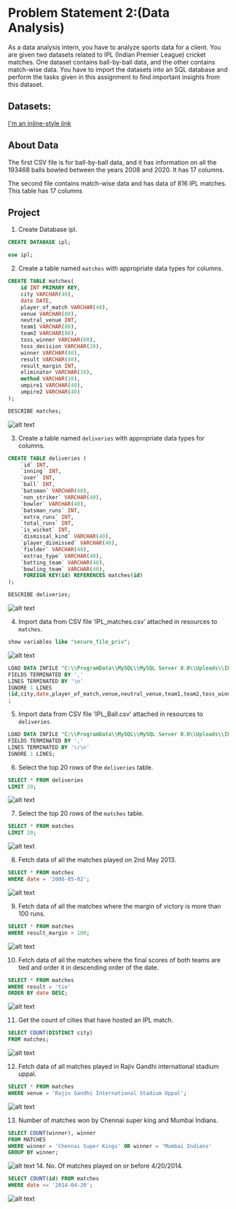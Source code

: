 # Problem Statement 2:(Data Analysis)

As a data analysis intern, you have to analyze sports data for a client. You are given two datasets related to IPL (Indian Premier League) cricket matches. One dataset contains ball-by-ball data, and the other contains match-wise data. You have to import the datasets into an SQL database and perform the tasks given in this assignment to find important insights from this dataset.

## Datasets:

[I'm an inline-style link](https://www.google.com)

## About Data

The first CSV file is for ball-by-ball data, and it has information on all the 193468 balls bowled between the years 2008 and 2020. It has 17 columns.

The second file contains match-wise data and has data of 816 IPL matches. This table has 17 columns

## Project

1. Create Database ipl.
```sql
CREATE DATABASE ipl;
```

```sql
use ipl;
```

2. Create a table named `matches` with appropriate data types for columns.
```sql
CREATE TABLE matches(
    id INT PRIMARY KEY,
    city VARCHAR(40),
    date DATE,
    player_of_match VARCHAR(40),
    venue VARCHAR(80),
    neutral_venue INT,
    team1 VARCHAR(80),
    team2 VARCHAR(80),
    toss_winner VARCHAR(80),
    toss_decision VARCHAR(20),
    winner VARCHAR(80),
    result VARCHAR(40),
    result_margin INT,
    eliminator VARCHAR(10),
    method VARCHAR(10),
    umpire1 VARCHAR(40),
    umpire2 VARCHAR(40)
);
```

```sql
DESCRIBE matches;
```
![alt text](describe_matches.png)


3. Create a table named `deliveries` with appropriate data types for columns.
```sql
CREATE TABLE deliveries (
    `id` INT,
    `inning` INT,
    `over` INT,
    `ball` INT,
    `batsman` VARCHAR(40),
    `non_striker` VARCHAR(40),
    `bowler` VARCHAR(40),
    `batsman_runs` INT,
    `extra_runs` INT,
    `total_runs` INT,
    `is_wicket` INT,
    `dismissal_kind` VARCHAR(40),
    `player_dismissed` VARCHAR(40),
    `fielder` VARCHAR(40),
    `extras_type` VARCHAR(40),
    `batting_team` VARCHAR(40),
    `bowling_team` VARCHAR(40),
     FOREIGN KEY(id) REFERENCES matches(id)
);
```

```sql
DESCRIBE deliveries;
```
![alt text](describe_deliveries.png)


4. Import data from CSV file ’IPL_matches.csv’ attached in resources to `matches`.
```sql
show variables like "secure_file_priv";
```
![alt text](secure_file_priv.png)


```sql
LOAD DATA INFILE "C:\\ProgramData\\MySQL\\MySQL Server 8.0\\Uploads\\IPL_matches.csv" INTO TABLE matches
FIELDS TERMINATED BY ','
LINES TERMINATED BY '\n'
IGNORE 1 LINES
(id,city,date,player_of_match,venue,neutral_venue,team1,team2,toss_winner,toss_decision,winner,result,result_margin,eliminator,method,umpire1,umpire2)
;
```

5.  Import data from CSV file ’IPL_Ball.csv’ attached in resources to `deliveries`.
```sql
LOAD DATA INFILE "C:\\ProgramData\\MySQL\\MySQL Server 8.0\\Uploads\\IPL_Ball.csv" INTO TABLE deliveries
FIELDS TERMINATED BY ','
LINES TERMINATED BY '\r\n'
IGNORE 1 LINES;
```

6. Select the top 20 rows of the `deliveries` table.
```sql
SELECT * FROM deliveries
LIMIT 20;
```

![alt text](deliveries_top20.png)

7. Select the top 20 rows of the `matches` table.
```sql
SELECT * FROM matches
LIMIT 20;
```

![alt text](matches_top20.png)

8.  Fetch data of all the matches played on 2nd May 2013.
```sql
SELECT * FROM matches
WHERE date = '2008-05-02';
```
![alt text](matches_2may13.png)

9.  Fetch data of all the matches where the margin of victory is more than 100 runs.
```sql
SELECT * FROM matches
WHERE result_margin > 100;
```
![alt text](matches_above100.png)

10.  Fetch data of all the matches where the final scores of both teams are tied and order it in descending order of the date.
```sql
SELECT * FROM matches
WHERE result = 'tie'
ORDER BY date DESC;
```
![alt text](matches_desc.png)

11. Get the count of cities that have hosted an IPL match.
```sql
SELECT COUNT(DISTINCT city) 
FROM matches;
```
![alt text](ipl_city.png)

12. Fetch data of all matches played in Rajiv Gandhi international stadium uppal.
```sql
SELECT * FROM matches
WHERE venue = 'Rajiv Gandhi International Stadium Uppal';
```
![alt text](matches_rajivgandhi.png)

13. Number of matches won by Chennai super king and Mumbai Indians.
```sql
SELECT COUNT(winner), winner 
FROM MATCHES
WHERE winner = 'Chennai Super Kings' OR winner = 'Mumbai Indians'
GROUP BY winner;
```
![alt text](won_chennai_mumbai.png)
14. No. Of matches played on or before 4/20/2014.
```sql
SELECT COUNT(id) FROM matches
WHERE date <= '2014-04-20';
```
![alt text](matches_20apr14.png)















